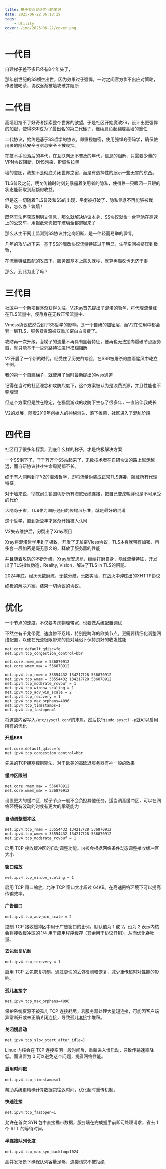 ```yaml
---
title: 梯子节点网络优化的笔记
date: 2025-06-22 06:18:29
tags:
    - Utility
cover: /img/2025-06-22/cover.png
---
```


# 一代目

自建梯子差不多已经有8个年头了，

那年创世纪的SS横空出世，因为效果过于强悍，一时之间官方拿不出应对策略，作者被喝茶，协议逐渐被墙攻破并阻断

# 二代目

高墙阻挡不了好奇者探索整个世界的欲望，于是社区开始魔改SS，设计出更强悍的加密，使得SSR成为了最出名的第二代梯子，继续肩负起翻越高墙的重任

二代协议，始终是基于SS哲学的协议，即重视加密，使用强悍的密码学，确保使用者的隐私安全与信息安全不被窥探。

在技术手段落后的年代，在互联网还不普及的年代，信息的阻断，只需要少量的VPN协议阻断，DNS污染，IP域名拉黑

墙的意图，我想不是彻底关闭世界之窗，而是有选择性的展示一些无害的东西。

TLS普及之前，明文传输时时刻刻暴露着使用者的隐私，使得睁一只眼闭一只眼的状态能获取到超额的收益。

但是这一切随着TLS普及和SS的出现，平衡被打破了，隐私信息不再能够被截取，怎么办？筑墙！

既然无法再获取到明文信息，那么就解决协议本身，SS协议就像一台奔驰在高速上的公交车，用报纸壳壳把车玻璃全都遮起来了

那么从主干网上监测到SS协议并定向阻断，是一件轻而易举的事情。

几年的攻防战下来，基于SS的魔改协议流量特征过于明显，生存空间被挤压到极致，

在流量特征匹配的攻击下，服务器基本上露头就秒，就算再魔改也无济于事

那么，到此为止了吗？

# 三代目

社区中一个新项目逐渐获得关注，V2Ray首先提出了混淆的哲学，将代理流量藏在TLS流量中，便隐身在无数正常流量中。

Vmess协议依然受到了SS哲学的影响，是一个自研的加密层，而V2在使用中都会套一层TLS，服务器资源被双重加密白白浪费了。

攻防再一次升级，当梯子的流量不再具有显著特征，便再也无法定向爆破节点服务器，就只能基于一些旁路特征进行模糊阻断

V2开启了一个新的时代，经受住了历史的考验，在SSR被屠杀的血雨腥风中屹立不倒。

我的第一个自建梯子，就使用了当时最新提出的wss通道

记得在当时的社区理念和攻防烈度下，这个方案被认为是浪费资源，并且性能也不够理想

但这个方案但是胜在稳定，在猫鼠游戏的攻防下生存了很多年，一直陪伴我成长

V2的发展，随着2019年创始人的神秘消失，落下帷幕，社区进入了混乱阶段

# 四代目

社区用了很多年探索，到底什么样的梯子，才是终极解决方案

一个SS倒下了，千千万万个SS站起来了，无数技术者在自研协议的路上越走越远，而自研协议往往生命周期都不长。

终于有人洞察到了V2的混淆哲学，即将流量伪装成正常TLS连接，隐藏所有代理特征。

对于墙来说，彻底闭关锁国切断所有海底光缆连接，把自己变成朝鲜也是不可承受的代价

大隐隐于市，TLS作为国际通用的传输层标准，就是最好的混淆

这个哲学，直到近些年才逐渐开始被人认同

V2失去维护后，分裂出了Xray项目

Xray将混淆哲学用到了极致，开发了无加密Vless协议，TLS本身就带有加密，再多套一层加密是毫无意义的，释放了服务器的性能

并且随着攻防的不断升级，Xray居安思危，继续打磨自身，隐藏流量特征，开发出了TLS指纹伪造，Reality, Vision，解决了TLS in TLS的问题。

2024年底，经历无数磨练，无数分歧，无数实验，在战火中淬炼出的XHTTP协议

终极的解决方案，结束一切协议的协议。

# 优化

一个节点的速度，不仅要考虑物理带宽，也要做系统配置调优

不然空有千兆带宽，速度惨不忍睹，特别是跨洋的欧美节点，更需要精细化调整网络配置，以便在光速极限带来的绝对延迟下保持良好的收发性能



```
net.core.default_qdisc=fq
net.ipv4.tcp_congestion_control=bbr

net.core.rmem_max = 536870912  
net.core.wmem_max = 536870912

net.ipv4.tcp_rmem = 33554432 134217728 536870912
net.ipv4.tcp_wmem = 33554432 134217728 536870912
net.ipv4.tcp_moderate_rcvbuf = 1  
net.ipv4.tcp_window_scaling = 1  
net.ipv4.tcp_adv_win_scale = 2
net.ipv4.tcp_recovery = 1  
net.ipv4.tcp_max_orphans=4096
net.ipv4.tcp_timestamps=1
net.ipv4.tcp_fastopen=1
```

将这些内容写入`/etc/sysctl.conf`的末尾，然后执行`sudo sysctl -p`就可以启用所有的优化

#### 开启BBR
```
net.core.default_qdisc=fq
net.ipv4.tcp_congestion_control=bbr
```

先进的TCP拥塞控制算法，对于欧美的高延迟服务器有神一般的效果

#### 缓冲区限制

```
net.core.rmem_max = 536870912  
net.core.wmem_max = 536870912
```
设置更大的缓冲区，梯子节点一般不会负担其他任务，适当调高缓冲区，可以在网络环境有波动的时候有更大的承载能力

#### 自动调整缓冲区

```
net.ipv4.tcp_rmem = 33554432 134217728 536870912
net.ipv4.tcp_wmem = 33554432 134217728 536870912
net.ipv4.tcp_moderate_rcvbuf = 1   
```

启用 TCP 接收缓冲区的自动调整功能。内核会根据网络条件动态调整接收缓冲区大小


#### 窗口缩放

```
net.ipv4.tcp_window_scaling = 1
```

启用 TCP 窗口缩放，允许 TCP 窗口大小超过 64KB。在高速网络环境下可以提高传输效率。

#### 广告窗口

```
net.ipv4.tcp_adv_win_scale = 2
```

控制 TCP 接收缓冲区中用于广告窗口的比例。默认值为 1 或 2，设为 2 表示内核会将接收缓冲区的 1/4 用于应用程序缓存（其余用于协议开销），从而优化吞吐量。

#### 丢包恢复机制

```
net.ipv4.tcp_recovery = 1
```
启用 TCP 丢包恢复机制。通过更快的丢包检测和恢复，减少重传超时对性能的影响。

####  孤儿套接字

```
net.ipv4.tcp_max_orphans=4096
```
保护系统资源不被孤儿 TCP 连接耗尽，若服务器处理大量短连接，可能因客户端异常断开或未正确关闭连接，导致孤儿套接字堆积。


#### 关闭慢启动

```
net.ipv4.tcp_slow_start_after_idle=0
```
Linux 内核会在 TCP 连接空闲一段时间后，重新进入慢启动，导致传输速率降低。而设置为 0 可以避免这个问题，提高网络性能。

#### 启用时间戳

```
net.ipv4.tcp_timestamps=1
```

帮助系统更精确计算数据包往返时间，优化超时重传机制。

#### 快速连接

```
net.ipv4.tcp_fastopen=1
```
允许在首次 SYN 包中直接携带数据，服务端在完成握手前即可处理请求，省去 1 个 RTT 的等待时间。

#### 半连接队列长度

```
net.ipv4.tcp_max_syn_backlog=1024
```

高并发场景下确保队列容量足够，连接请求不被拒绝

